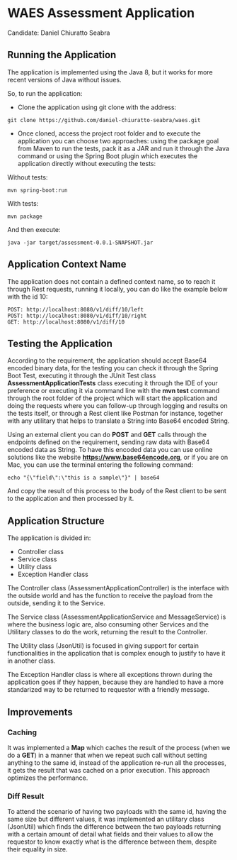 # WAES Assessment Application
Candidate: Daniel Chiuratto Seabra

## Running the Application
The application is implemented using the Java 8, but it works for more recent versions of Java without issues.

So, to run the application:
* Clone the application using git clone with the address:
```
git clone https://github.com/daniel-chiuratto-seabra/waes.git
``` 
* Once cloned, access the project root folder and to execute the application you can choose two approaches: using the package goal from Maven to run the tests, pack it as a JAR and run it through the Java command or using the Spring Boot plugin which executes the application directly without executing the tests:

Without tests:
```
mvn spring-boot:run
```

With tests:
```
mvn package
```
And then execute:
```
java -jar target/assessment-0.0.1-SNAPSHOT.jar
```
## Application Context Name
The application does not contain a defined context name, so to reach it through Rest requests, running it locally, you can do like the example below with the id 10:
```
POST: http://localhost:8080/v1/diff/10/left
POST: http://localhost:8080/v1/diff/10/right
GET: http://localhost:8080/v1/diff/10
```
## Testing the Application
According to the requirement, the application should accept Base64 encoded binary data, for the testing you can check it through the Spring Boot Test, executing it through the JUnit Test class **AssessmentApplicationTests** class executing it through the IDE of your preference or executing it via command line with the **mvn test** command through the root folder of the project which will start the application and doing the requests where you can follow-up through logging and results on the tests itself, or through a Rest client like Postman for instance, together with any utilitary that helps to translate a String into Base64 encoded String.

Using an external client you can do **POST** and **GET** calls through the endpoints defined on the requirement, sending raw data with Base64 encoded data as String. To have this encoded data you can use online solutions like the website **https://www.base64encode.org**, or if you are on Mac, you can use the terminal entering the following command:
```
echo "{\"field\":\"this is a sample\"}" | base64
```
And copy the result of this process to the body of the Rest client to be sent to the application and then processed by it.

## Application Structure
The application is divided in:
* Controller class
* Service class
* Utility class
* Exception Handler class

The Controller class (AssessmentApplicationController) is the interface with the outside world and has the function to receive the payload from the outside, sending it to the Service.

The Service class (AssessmentApplicationService and MessageService) is where the business logic are, also consuming other Services and the Utilitary classes to do the work, returning the result to the Controller.

The Utility class (JsonUtil) is focused in giving support for certain functionalities in the application that is complex enough to justify to have it in another class.

The Exception Handler class is where all exceptions thrown during the application goes if they happen, because they are handled to have a more standarized way to be returned to requestor with a friendly message.

## Improvements
### Caching
It was implemented a **Map** which caches the result of the process (when we do a **GET**) in a manner that when we repeat such call without setting anything to the same id, instead of the application re-run all the processes, it gets the result that was cached on a prior execution. This approach optimizes the performance.
### Diff Result
To attend the scenario of having two payloads with the same id, having the same size but different values, it was implemented an utilitary class (JsonUtil) which finds the difference between the two payloads returning with a certain amount of detail what fields and their values to allow the requestor to know exactly what is the difference between them, despite their equality in size.
